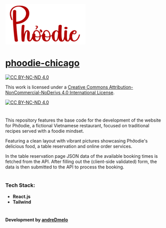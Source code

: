 <img src="public/assets/images/Phoodie_logo_v3_turkeyRed.svg" width="50%" syt height="50%" />

# [phoodie-chicago](https://phoodie-chicago.netlify.app/)


[![CC BY-NC-ND 4.0][cc-by-nc-nd-shield]][cc-by-nc-nd]

This work is licensed under a
[Creative Commons Attribution-NonCommercial-NoDerivs 4.0 International License][cc-by-nc-nd].

[![CC BY-NC-ND 4.0][cc-by-nc-nd-image]][cc-by-nc-nd]

[cc-by-nc-nd]: http://creativecommons.org/licenses/by-nc-nd/4.0/
[cc-by-nc-nd-image]: https://licensebuttons.net/l/by-nc-nd/4.0/88x31.png
[cc-by-nc-nd-shield]: https://img.shields.io/badge/License-CC%20BY--NC--ND%204.0-lightgrey.svg

#

This repository features the base code for the development of the website for Phởodie, a fictional Vietnamese restaurant, focused on traditional recipes served with a foodie mindset.

Featuring a clean layout with vibrant pictures showcasing Phởodie's delicious food, a table reservation and online order services.

In the table reservation page JSON data of the available booking times is fetched from the API. After filling out the (client-side validated) form, the data is then submitted to the API to process the booking.

#

<h3>Tech Stack:</h3>

* **React.js**
* **Tailwind**

#
#### Development by [andreDmelo](https://andredmelo.dev/)